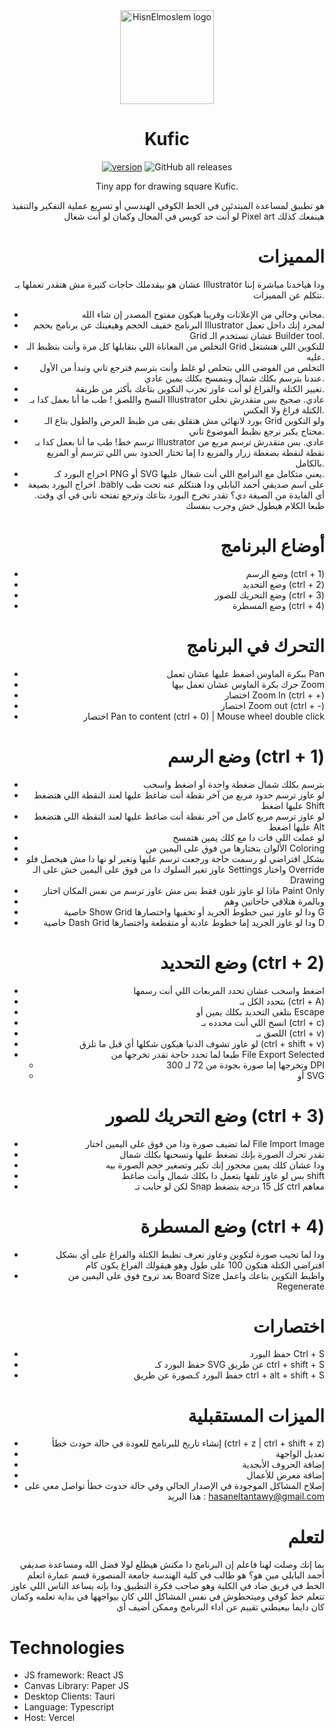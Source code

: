 <div align="center">

<img src="https://user-images.githubusercontent.com/50374022/144767446-34eab890-5db8-49b8-be82-5ec0aae0bf0b.png" alt='HisnElmoslem logo' width="150"/>
	

# Kufic

[![version](https://img.shields.io/badge/version-Alpha-yellow.svg)](https://github.com/kuficdraw/kuficdraw)
![GitHub all releases](https://img.shields.io/github/downloads/kuficdraw/kuficdraw/total?color=green&label=Total%20Downloads)

Tiny app for drawing square Kufic.

<div align="right">

هو تطبيق لمساعدة المبتدئين في الخط الكوفي الهندسي أو تسريع عملية التفكير والتنفيذ لو أنت حد كويس في المجال وكمان لو أنت شغال Pixel art هينفعك كذلك
	
# المميزات
	
عشان هو بيقدملك حاجات كتيرة مش هتقدر تعملها بـ Illustrator ودا هياخدنا مباشرة إننا نتكلم عن المميزات.
	
- مجاني وخالي من الإعلانات وقريبا هيكون مفتوح المصدر إن شاء الله.
- البرنامج خفيف الحجم وهيغينك عن برنامج بحجم Illustrator لمجرد إنك داخل تعمل Grid عشان تستخدم الـ Builder tool.
- التخلص من المعاناة اللي بتقابلها كل مرة وأنت بتظبط الـ Grid للتكوين اللي هتشتغل عليه.
- التخلص من الفوضى اللي بتحلص لو غلط وأنت بترسم فترجع تاني وتبدأ من الأول عندنا بترسم بكلك شمال وبتمسح بكلك يمين عادي.
- تغيير الكتلة والفراغ لو أنت عاوز تجرب التكوين بتاعك بأكتر من طريقة.
- النسخ واللصق ! طب ما أنا بعمل كدا بـ Illustrator عادي. صحيح بس متقدرش تخلي الكتلة فراغ ولا العكس.
- بورد لانهائي مش هتقلق بقى من ظبط العرض والطول بتاع الـ Grid ولو التكوين محتاج يكبر نرجع نظبط الموضوع تاني.
- ترسم خط! طب ما أنا بعمل كدا بـ Illustrator عادي. بس متقدرش ترسم مربع من نقطة لنقطة بضغطة زرار والمربع دا إما تختار الحدود بس اللي تترسم أو المربع بالكامل.
- اخراج البورد كـ PNG أو SVG يعني متكامل مع البرامج اللي أنت شغال عليها.
- اخراج البورد بصيغة .bably على اسم صديقي أحمد البابلي ودا هنتكلم عنه تحت طب أي الفايدة من الصيغة دي؟ تقدر تخرج البورد بتاعك وترجع تفتحه  تاني في أي وقت.
طبعا الكلام هيطول خش وجرب بنفسك
	
# أوضاع البرنامج
	
- وضع الرسم (ctrl + 1)
- وضع التحديد (ctrl + 2)
- وضع التحريك للصور (ctrl + 3)
- وضع المسطرة (ctrl + 4)
	
# التحرك في البرنامج

- ببكرة الماوس اضغط عليها عشان تعمل Pan
- حرك بكرة الماوس عشان تعمل بيها Zoom
- اختصار Zoom In (ctrl + +)
- اختصار Zoom out (ctrl + -)
- اختصار Pan to content (ctrl + 0) | Mouse wheel double click
	
	
# وضع الرسم (ctrl + 1)

- بترسم بكلك شمال ضغطة واحدة أو اضغط واسحب
- لو عاوز ترسم حدود مربع من آخر نقطة أنت ضاغط عليها لعند النقطة اللي هتضغط عليها اضغط Shift 
- لو عاوز ترسم مربع كامل من آخر نقطة أنت ضاغط عليها لعند النقطة اللي هتضغط عليها اضغط Alt
- لو عملت اللي فات دا مع كلك يمين هتمسح
- الألوان بتختارها من فوق على اليمين من Coloring
- بشكل افتراضي لو رسمت حاجة ورجعت ترسم عليها وتغير لو نها دا مش هيحصل فلو عاوز تغير السلوك دا من فوق على اليمين خش على الـ Settings واختار Override Drawing
- ماذا لو عاوز تلون فقط بس مش عاوز ترسم من نفس المكان اختار Paint Only
- وبالمرة هتلاقي حاجاتين وهم
- خاصية Show Grid ودا لو عاوز تبين خطوط الجريد أو تخفيها واختصارها G
- خاصية Dash Grid ودا لو عاوز الجريد إما خطوط عادية أو متقطعة واختصارها D 
	
# وضع التحديد (ctrl + 2)

- اضغط واسحب عشان تحدد المربعات اللي أنت رسمها
- بتحدد الكل بـ (ctrl + A)
- بتلغى التحديد بكلك يمين أو Escape
- انسخ اللي أنت محدده بـ (ctrl + c)
- اللصق بـ (ctrl + v)
- لو عاوز تشوف الدنيا هيكون شكلها أي قبل ما تلزق (ctrl + shift + v)
- طبعا لما تحدد حاجة تقدر تخرجها من File Export Selected
  - وتخرجها إما صورة بجودة من 72 لـ 300 DPI
  - أو SVG

# وضع التحريك للصور (ctrl + 3)

- لما تضيف صورة ودا من فوق على اليمين اختار File Import Image
- تقدر تحرك الصورة بإنك تضغط عليها وتسحبها بكلك شمال
- ودا عشان  كلك يمين محجوز إنك تكبر وتصغير حجم الصورة بيه
- بس لو عاوز تلفها بتعمل دا بكلك شمال وأنت ضاغط shift
- لكن لو حابب تـ Snap كل 15 درجة بتضغط ctrl معاهم
	
# وضع المسطرة (ctrl + 4)
- ودا لما تجيب صورة لتكوين وعاوز تعرف تظبط الكتلة والفراغ على أي بشكل افتراضي الكتلة هتكون 100 على طول وهو هيقولك الفراغ يكون كام
- بعد تروح فوق على اليمين من Board Size واظبط التكوين  بتاعك واعمل Regenerate

# اختصارات
- حفظ البورد Ctrl + S
- حفظ البورد كـ SVG عن طريق ctrl + shift + S
- حفظ البورد كـصورة عن طريق ctrl + alt + shift + S

# الميزات المستقبلية

- إنشاء تاريخ للبرنامج للعودة في حالة حودث خطأ (ctrl + z | ctrl + shift + z)
- تعديل الواجهة
- إضافة الحروف الأبجدية
- إضافة معرض للأعمال
- إصلاح المشاكل الموجودة في الإصدار الحالي وفي حالة حدوث خطأ تواصل معي على هذا البريد : hasaneltantawy@gmail.com
	
# لتعلم
	
بما إنك وصلت لهنا فاعلم إن البرنامج دا مكنش هيطلع لولا فضل الله ومساعدة صديقي أحمد البابلي مين هو؟ هو طالب في كلية الهندسة جامعة المنصورة قسم عمارة اتعلم الخط في فريق ضاد في الكلية وهو صاحب فكرة التطبيق ودا بإنه يساعد الناس اللي عاوز تتعلم خط كوفي وميتحطوش في نفس المشاكل اللي كان بيواجهها في بداية تعلمه وكمان كان دايما بيعيطني تقييم عن أداء البرنامج وممكن أضيف أي

<div align="left">

# Technologies

- JS framework: React JS
- Canvas Library: Paper JS
- Desktop Clients: Tauri
- Language: Typescript
- Host: Vercel
